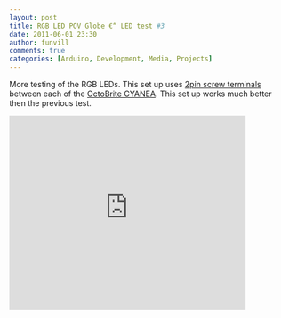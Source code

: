 ```yaml
---
layout: post
title: RGB LED POV Globe €“ LED test #3
date: 2011-06-01 23:30
author: funvill
comments: true
categories: [Arduino, Development, Media, Projects]
---
```

More testing of the RGB LEDs. This set up uses <a href="http://blog.abluestar.com/public/uploads/2011/05/10pcs-2-Pin-Screw-Terminal-Block-Connector-5mm-Pitch-150x150.jpg">2pin screw terminals</a> between each of the <a href="http://macetech.com/store/index.php?main_page=product_info&products_id=12">OctoBrite CYANEA</a>. This set up works much better then the previous test. 

<iframe width="425" height="349" src="http://www.youtube.com/embed/-Kvd0mfguOw" frameborder="0" allowfullscreen></iframe>
